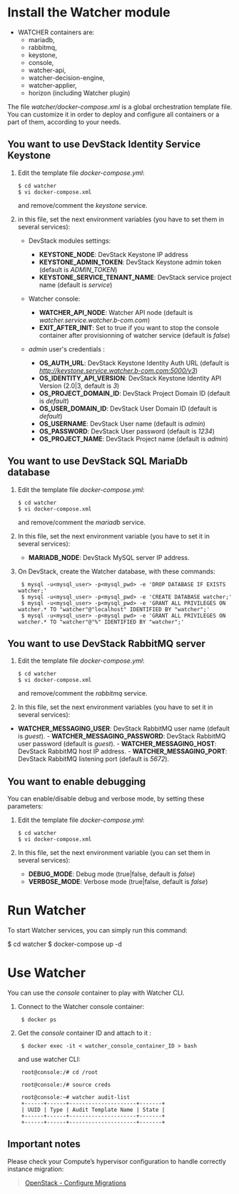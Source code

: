 Install the Watcher module
==========================


-   WATCHER containers are:
     -   mariadb,
     -   rabbitmq,
     -   keystone,
     -   console,
     -   watcher-api,
     -   watcher-decision-engine,
     -   watcher-applier,
     -   horizon (including Watcher plugin)


The file *watcher/docker-compose.xml* is a global orchestration template file. You can customize it in order to deploy and configure all containers or a part of them, according to your needs.

You want to use DevStack Identity Service Keystone
--------------------------------------------------

1. Edit the template file *docker-compose.yml*:

       $ cd watcher
       $ vi docker-compose.xml

   and remove/comment the *keystone* service.

2. in this file, set the next environment variables (you have to set them in several services): 
   -   DevStack modules settings:
       -   **KEYSTONE\_NODE**: DevStack Keystone IP address
       -   **KEYSTONE\_ADMIN\_TOKEN**: DevStack Keystone admin token (default is *ADMIN\_TOKEN*)
       -   **KEYSTONE\_SERVICE\_TENANT\_NAME**: DevStack service project name (default is *service*)

   -  Watcher console:

      - **WATCHER_API_NODE**: Watcher API node (default is *watcher.service.watcher.b-com.com*)
      - **EXIT_AFTER_INIT**: Set to true if you want to stop the console container after provisionning of watcher service (default is *false*)

   -  *admin* user's credentials :

      - **OS_AUTH_URL**: DevStack Keystone Identity Auth URL (default is *http://keystone.service.watcher.b-com.com:5000/v3*) 
       -   **OS\_IDENTITY\_API\_VERSION**: DevStack Keystone Identity API Version (2.0|3, default is *3*)
       -   **OS\_PROJECT\_DOMAIN\_ID**: DevStack Project Domain ID (default is *default*)
       -   **OS\_USER\_DOMAIN\_ID**: DevStack User Domain ID (default is *default*)
       -   **OS\_USERNAME**: DevStack User name (default is *admin*)
       -   **OS\_PASSWORD**: DevStack User password (default is *1234*)
       -   **OS\_PROJECT\_NAME**: DevStack Project name (default is *admin*)



You want to use DevStack SQL MariaDb database
---------------------------------------------

1. Edit the template file *docker-compose.yml*:

       $ cd watcher
       $ vi docker-compose.xml

   and remove/comment the *mariadb* service.


2. In this file, set the next environment variable (you have to set it in several services): 
      -   **MARIADB\_NODE**: DevStack MySQL server IP address.

3. On DevStack, create the Watcher database, with these commands:

        $ mysql -u<mysql_user> -p<mysql_pwd> -e 'DROP DATABASE IF EXISTS watcher;'
        $ mysql -u<mysql_user> -p<mysql_pwd> -e 'CREATE DATABASE watcher;'
        $ mysql -u<mysql_user> -p<mysql_pwd> -e 'GRANT ALL PRIVILEGES ON watcher.* TO "watcher"@"localhost" IDENTIFIED BY "watcher";'
        $ mysql -u<mysql_user> -p<mysql pwd> -e 'GRANT ALL PRIVILEGES ON watcher.* TO "watcher"@"%" IDENTIFIED BY "watcher";'



You want to use DevStack RabbitMQ server
----------------------------------------

1. Edit the template file *docker-compose.yml*:

       $ cd watcher
       $ vi docker-compose.xml

   and remove/comment the *rabbitmq* service.


2. In this file, set the next environment variables (you have to set it in several services): 
  -   **WATCHER_MESSAGING_USER**: DevStack RabbitMQ user name (default is *guest*).
    -   **WATCHER_MESSAGING_PASSWORD**: DevStack RabbitMQ user password (default is *guest*).
    -   **WATCHER_MESSAGING_HOST**: DevStack RabbitMQ host IP address.
    -   **WATCHER_MESSAGING_PORT**: DevStack RabbitMQ listening port (default is *5672*).



You want to enable debugging
----------------------------

You can enable/disable debug and verbose mode, by setting these parameters:

1. Edit the template file *docker-compose.yml*:

       $ cd watcher
       $ vi docker-compose.xml

2. In this file, set the next environment variable (you can set them in several services): 
      -   **DEBUG\_MODE**: Debug mode (true|false, default is *false*)
      -   **VERBOSE\_MODE**: Verbose mode (true|false, default is *false*)



Run Watcher
===========
To start Watcher services, you can simply run this command: 

  $ cd watcher
  $ docker-compose up -d


Use Watcher
===========

You can use the *console* container to play with Watcher CLI.

1. Connect to the Watcher console container:

        $ docker ps

2. Get the *console* container ID and attach to it :

        $ docker exec -it < watcher_console_container_ID > bash
   and use watcher CLI:

        root@console:/# cd /root

        root@console:/# source creds

        root@console:~# watcher audit-list
        +------+------+---------------------+-------+
        | UUID | Type | Audit Template Name | State |
        +------+------+---------------------+-------+
        +------+------+---------------------+-------+

Important notes
---------------

Please check your Compute’s hypervisor configuration to handle correctly
instance migration:

> [OpenStack - Configure Migrations]

  [OpenStack - Configure Migrations]: http://docs.openstack.org/admin-guide-cloud/content/section_configuring-compute-migrations.html

